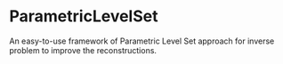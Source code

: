 # ParametricLevelSet
An easy-to-use framework of Parametric Level Set approach for inverse problem to improve the reconstructions.
